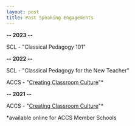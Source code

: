 ```yaml
---
layout: post
title: Past Speaking Engagements
---
```


**-- 2023 --**

SCL - "Classical Pedagogy 101"

**-- 2022 --**

SCL - "Classical Pedagogy for the New Teacher"

ACCS - "[Creating Classroom Culture](https://mrc.classicalchristian.org/conference_media/mandi-gerth-creating-classroom-culture/)"*

**-- 2021 --**

ACCS - "[Creating Classroom Culture](https://mrc.classicalchristian.org/conference_media/creating-classroom-culture-giving-your-students-what-lasts-mandi-gerth/)"* 

*available online for ACCS Member Schools
